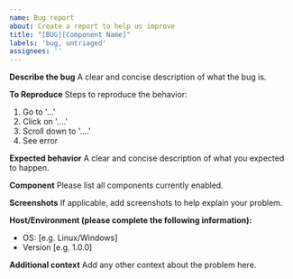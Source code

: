 ```yaml
---
name: Bug report
about: Create a report to help us improve
title: "[BUG][Component Name]"
labels: 'bug, untriaged'
assignees: ''
---
```


**Describe the bug**
A clear and concise description of what the bug is.

**To Reproduce**
Steps to reproduce the behavior:
1. Go to '...'
2. Click on '....'
3. Scroll down to '....'
4. See error

**Expected behavior**
A clear and concise description of what you expected to happen.

**Component**
Please list all components currently enabled.

**Screenshots**
If applicable, add screenshots to help explain your problem.

**Host/Environment (please complete the following information):**
 - OS: [e.g. Linux/Windows]
 - Version [e.g. 1.0.0]

**Additional context**
Add any other context about the problem here.

